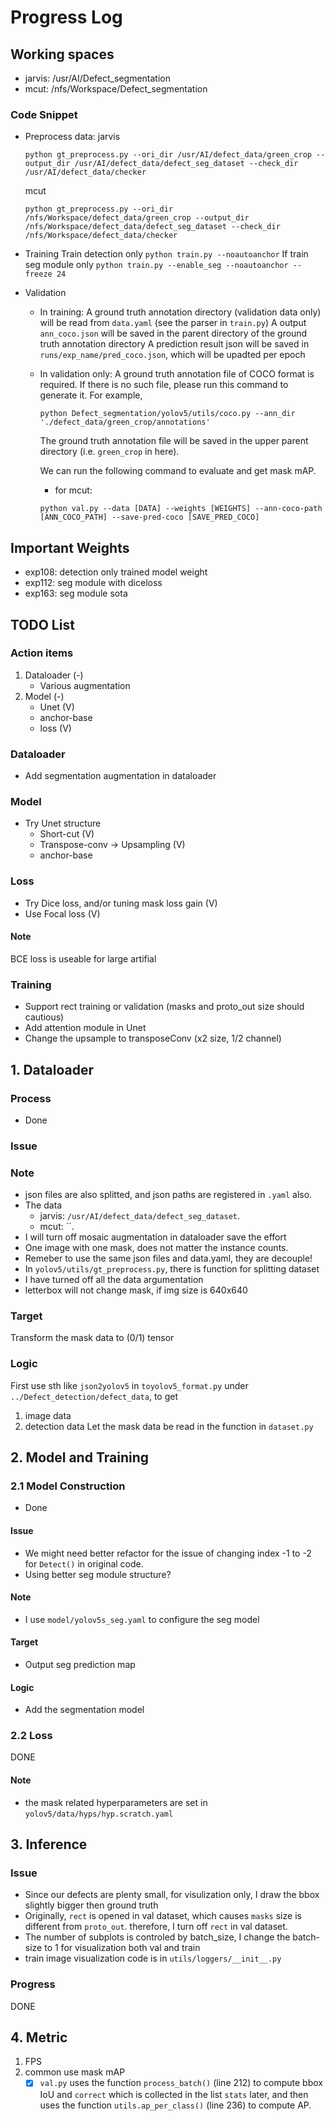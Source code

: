 # Progress Log

## Working spaces
* jarvis: /usr/AI/Defect_segmentation
* mcut: /nfs/Workspace/Defect_segmentation

### Code Snippet
* Preprocess data:
    jarvis
    ```
    python gt_preprocess.py --ori_dir /usr/AI/defect_data/green_crop --output_dir /usr/AI/defect_data/defect_seg_dataset --check_dir /usr/AI/defect_data/checker
    ```

    mcut
    ```
    python gt_preprocess.py --ori_dir /nfs/Workspace/defect_data/green_crop --output_dir /nfs/Workspace/defect_data/defect_seg_dataset --check_dir /nfs/Workspace/defect_data/checker
    ```

* Training
    Train detection only
        ```
        python train.py --noautoanchor
        ```
    If train seg module only
        ```
        python train.py --enable_seg --noautoanchor --freeze 24
        ```

* Validation
    * In training:
        A ground truth annotation directory (validation data only) will be read from `data.yaml` (see the parser in `train.py`)
        A output `ann_coco.json` will be saved in the parent directory of the ground truth annotation directory 
        A prediction result json will be saved in `runs/exp_name/pred_coco.json`, which will be upadted per epoch
    
    * In validation only:
        A ground truth annotation file of COCO format is required. If there is no such file, please run this command to generate it.
        For example,

        ```
        python Defect_segmentation/yolov5/utils/coco.py --ann_dir './defect_data/green_crop/annotations' 
        ```

        The ground truth annotation file will be saved in the upper parent directory (i.e. `green_crop` in here).

        We can run the following command to evaluate and get mask mAP.

        * for mcut:
        ```
        python val.py --data [DATA] --weights [WEIGHTS] --ann-coco-path [ANN_COCO_PATH] --save-pred-coco [SAVE_PRED_COCO]
        ```

## Important Weights
* exp108: detection only trained model weight
* exp112: seg module with diceloss
* exp163: seg module sota

## TODO List

### Action items
1. Dataloader (-)
    * Various augmentation
2. Model (-)
    * Unet (V)
    * anchor-base
    * loss (V)

### Dataloader
* Add segmentation augmentation in dataloader
### Model
* Try Unet structure
    * Short-cut (V)
    * Transpose-conv -> Upsampling (V)
    * anchor-base
### Loss
* Try Dice loss, and/or tuning mask loss gain (V)
* Use Focal loss (V)

#### Note
BCE loss is useable for large artifial 

### Training
* Support rect training or validation (masks and proto_out size should cautious)
* Add attention module in Unet
* Change the upsample to transposeConv (x2 size, 1/2 channel)

## 1. Dataloader
### Process
* Done
### Issue

### Note
* json files are also splitted, and json paths are registered in `.yaml` also.
* The data
    * jarvis: `/usr/AI/defect_data/defect_seg_dataset`.
    * mcut: ``.
* I will turn off mosaic augmentation in dataloader save the effort
* One image with one mask, does not matter the instance counts.
* Remeber to use the same json files and data.yaml, they are decouple!
* In `yolov5/utils/gt_preprocess.py`, there is function for splitting dataset
* I have turned off all the data argumentation
* letterbox will not change mask, if img size is 640x640

### Target
Transform the mask data to (0/1) tensor

### Logic
First use sth like `json2yolov5` in `toyolov5_format.py` under `../Defect_detection/defect_data`, to get
1. image data
2. detection data
Let the mask data be read in the function in `dataset.py`

## 2. Model and Training

### 2.1 Model Construction
* Done

#### Issue
* We might need better refactor for the issue of changing index -1 to -2 for `Detect()` in original code.
* Using better seg module structure?

#### Note
* I use `model/yolov5s_seg.yaml` to configure the seg model

#### Target
* Output seg prediction map

#### Logic
* Add the segmentation model

### 2.2 Loss
DONE

#### Note
* the mask related hyperparameters are set in `yolov5/data/hyps/hyp.scratch.yaml`


## 3. Inference

### Issue
* Since our defects are plenty small, for visulization only, I draw the bbox slightly bigger then ground truth
* Originally, `rect` is opened in val dataset, which causes `masks` size is different from `proto_out`.
  therefore, I turn off `rect` in val dataset.
* The number of subplots is controled by batch_size, I change the batch-size to 1 for visualization both val and train
* train image visualization code is in `utils/loggers/__init__.py`

### Progress
DONE
    

## 4. Metric
1. FPS
2. common use mask mAP
    - [x] `val.py` uses the function `process_batch()` (line 212) to compute bbox IoU and `correct` which is collected in the list `stats` later, and then uses the function `utils.ap_per_class()` (line 236) to compute AP.
